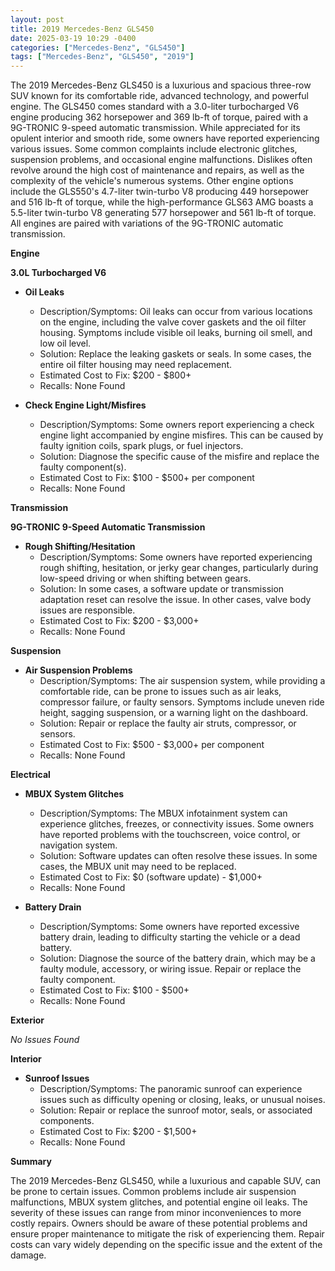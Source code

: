 ```yaml
---
layout: post
title: 2019 Mercedes-Benz GLS450
date: 2025-03-19 10:29 -0400
categories: ["Mercedes-Benz", "GLS450"]
tags: ["Mercedes-Benz", "GLS450", "2019"]
---
```

The 2019 Mercedes-Benz GLS450 is a luxurious and spacious three-row SUV known for its comfortable ride, advanced technology, and powerful engine. The GLS450 comes standard with a 3.0-liter turbocharged V6 engine producing 362 horsepower and 369 lb-ft of torque, paired with a 9G-TRONIC 9-speed automatic transmission. While appreciated for its opulent interior and smooth ride, some owners have reported experiencing various issues. Some common complaints include electronic glitches, suspension problems, and occasional engine malfunctions. Dislikes often revolve around the high cost of maintenance and repairs, as well as the complexity of the vehicle's numerous systems. Other engine options include the GLS550's 4.7-liter twin-turbo V8 producing 449 horsepower and 516 lb-ft of torque, while the high-performance GLS63 AMG boasts a 5.5-liter twin-turbo V8 generating 577 horsepower and 561 lb-ft of torque. All engines are paired with variations of the 9G-TRONIC automatic transmission.

**Engine**

**3.0L Turbocharged V6**

*   **Oil Leaks**
    *   Description/Symptoms: Oil leaks can occur from various locations on the engine, including the valve cover gaskets and the oil filter housing. Symptoms include visible oil leaks, burning oil smell, and low oil level.
    *   Solution: Replace the leaking gaskets or seals. In some cases, the entire oil filter housing may need replacement.
    *   Estimated Cost to Fix: $200 - $800+
    *   Recalls: None Found

*   **Check Engine Light/Misfires**
    *   Description/Symptoms: Some owners report experiencing a check engine light accompanied by engine misfires. This can be caused by faulty ignition coils, spark plugs, or fuel injectors.
    *   Solution: Diagnose the specific cause of the misfire and replace the faulty component(s).
    *   Estimated Cost to Fix: $100 - $500+ per component
    *   Recalls: None Found

**Transmission**

**9G-TRONIC 9-Speed Automatic Transmission**

*   **Rough Shifting/Hesitation**
    *   Description/Symptoms: Some owners have reported experiencing rough shifting, hesitation, or jerky gear changes, particularly during low-speed driving or when shifting between gears.
    *   Solution: In some cases, a software update or transmission adaptation reset can resolve the issue. In other cases, valve body issues are responsible.
    *   Estimated Cost to Fix: $200 - $3,000+
    *   Recalls: None Found

**Suspension**

*   **Air Suspension Problems**
    *   Description/Symptoms: The air suspension system, while providing a comfortable ride, can be prone to issues such as air leaks, compressor failure, or faulty sensors. Symptoms include uneven ride height, sagging suspension, or a warning light on the dashboard.
    *   Solution: Repair or replace the faulty air struts, compressor, or sensors.
    *   Estimated Cost to Fix: $500 - $3,000+ per component
    *   Recalls: None Found

**Electrical**

*   **MBUX System Glitches**
    *   Description/Symptoms: The MBUX infotainment system can experience glitches, freezes, or connectivity issues. Some owners have reported problems with the touchscreen, voice control, or navigation system.
    *   Solution: Software updates can often resolve these issues. In some cases, the MBUX unit may need to be replaced.
    *   Estimated Cost to Fix: $0 (software update) - $1,000+
    *   Recalls: None Found

*   **Battery Drain**
    *   Description/Symptoms: Some owners have reported excessive battery drain, leading to difficulty starting the vehicle or a dead battery.
    *   Solution: Diagnose the source of the battery drain, which may be a faulty module, accessory, or wiring issue. Repair or replace the faulty component.
    *   Estimated Cost to Fix: $100 - $500+
    *   Recalls: None Found

**Exterior**

*No Issues Found*

**Interior**

*   **Sunroof Issues**
    *   Description/Symptoms: The panoramic sunroof can experience issues such as difficulty opening or closing, leaks, or unusual noises.
    *   Solution: Repair or replace the sunroof motor, seals, or associated components.
    *   Estimated Cost to Fix: $200 - $1,500+
    *   Recalls: None Found

**Summary**

The 2019 Mercedes-Benz GLS450, while a luxurious and capable SUV, can be prone to certain issues. Common problems include air suspension malfunctions, MBUX system glitches, and potential engine oil leaks. The severity of these issues can range from minor inconveniences to more costly repairs. Owners should be aware of these potential problems and ensure proper maintenance to mitigate the risk of experiencing them. Repair costs can vary widely depending on the specific issue and the extent of the damage.

